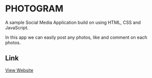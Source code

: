 # PHOTOGRAM

A sample Social Media Application build on using HTML, CSS and JavaScript.

In this app we can easily post any photos, like and comment on each photos.

## Link

<a href="https://tiwariji-mukund.github.io/Photogram/">View Website </a>
